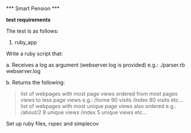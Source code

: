 *** Smart Pension *** 

**test requirements**

The test is as follows:

1. ruby_app

Write a ruby script that:

a. Receives a log as argument (webserver.log is provided) e.g.: ./parser.rb webserver.log

b. Returns the following:

> list of webpages with most page views ordered from most pages views to less page views e.g.:
/home 90 visits 
/index 80 visits etc... 
> list of webpages with most unique page views also ordered
e.g.:
/about/2 8 unique views 
/index 5 unique views etc...

Set up ruby files, rspec and simplecov